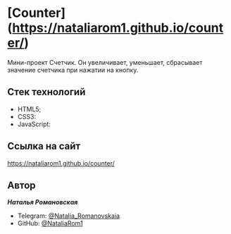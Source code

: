 # [Counter] (https://nataliarom1.github.io/counter/)

Мини-проект Счетчик. Он увеличивает, уменьшает, сбрасывает значение счетчика при нажатии на кнопку.

## **Стек технологий**

- HTML5;
- CSS3:
- JavaScript:

## **Ссылка на сайт**

https://nataliarom1.github.io/counter/

## **Автор**

**_Наталья Романовская_**

- Telegram: [@Natalia_Romanovskaia](https://t.me/Natalia_Romanovskaia)
- GitHub: [@NataliaRom1](https://github.com/NataliaRom1)



